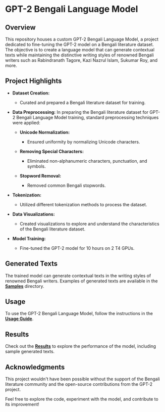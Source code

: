 # GPT-2 Bengali Language Model

## Overview

This repository houses a custom GPT-2 Bengali Language Model, a project dedicated to fine-tuning the GPT-2 model on a Bengali literature dataset. The objective is to create a language model that can generate contextual texts while maintaining the distinctive writing styles of renowned Bengali writers such as Rabindranath Tagore, Kazi Nazrul Islam, Sukumar Roy, and more.

## Project Highlights

- **Dataset Creation:**
  - Curated and prepared a Bengali literature dataset for training.

- **Data Preprocessing:**
    In preparing the Bengali literature dataset for GPT-2 Bengali Language Model training, standard preprocessing techniques were applied:
  
  - **Unicode Normalization:**
    - Ensured uniformity by normalizing Unicode characters.
  
  - **Removing Special Characters:**
    - Eliminated non-alphanumeric characters, punctuation, and symbols.
  
  - **Stopword Removal:**
    - Removed common Bengali stopwords.

- **Tokenization:**
  - Utilized different tokenization methods to process the dataset.

- **Data Visualizations:**
  - Created visualizations to explore and understand the characteristics of the Bengali literature dataset.

- **Model Training:**
  - Fine-tuned the GPT-2 model for 10 hours on 2 T4 GPUs.

## Generated Texts

The trained model can generate contextual texts in the writing styles of renowned Bengali writers. Examples of generated texts are available in the [**Samples**](./sample/sample5.jpg) directory.

## Usage

To use the GPT-2 Bengali Language Model, follow the instructions in the [**Usage Guide**](./docs/usage.md).

## Results

Check out the [**Results**](./docs/results.md) to explore the performance of the model, including sample generated texts.

## Acknowledgments

This project wouldn't have been possible without the support of the Bengali literature community and the open-source contributions from the GPT-2 project.

Feel free to explore the code, experiment with the model, and contribute to its improvement!

